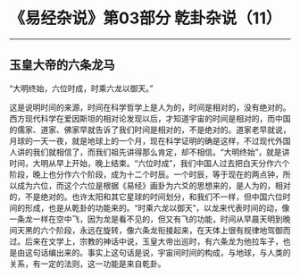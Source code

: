 # 《易经杂说》第03部分 乾卦杂说（11）

------

## 玉皇大帝的六条龙马

“大明终始，六位时成，时乘六龙以御天。”

这是说明时间的来源，时间在科学哲学上是人为的，时间是相对的，没有绝对的。西方现代科学在爱因斯坦的相对论发现以后，才知道宇宙的时间是相对的，而中国的儒家、道家、佛家早就告诉了我们时间是相对的，不是绝对的。道家老早就说，月球的一天一夜，就是地球上的一个月，现在科学证明的确是这样，不过现代外国人讲的我们就相信了，而我们祖先讲得那么肯定，却不相信。“大明终始”，就是讲时间，大明从早上开始，晚上结束。“六位时成”，我们中国人过去把白天分作六个阶段，晚上也分作六个阶段，成为十二个时辰。一个时辰，等于现在的两点钟，所以成为六位，而这个六位是根据《易经》画卦为六爻的思想来的，是人为的，相对的，不是绝对的。也许太阳和其它星球的时间划分，和我们不一样，但中国六位时间的形成，也是从乾卦的功能来的。“时乘六龙以御天”，以龙来代表时间的动，像一条龙一样在空中飞，因为龙是看不见的，但又有飞的功能，时间从早晨天明到晚间天黑的六个阶段，永远在旋转，像六条龙衔接起来，在天体上很有规律地驾御而过。后来在文学上，宗教的神话中说，玉皇大帝出巡时，有六条龙为他拉车子，也是由这句话编出来的。事实上这句话是说，宇宙间时间的构成，与地球，与人类的关系，有一定的法则，这一功能是来自乾卦。